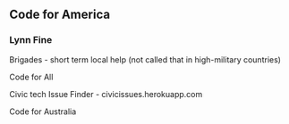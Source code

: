 ## Code for America
### Lynn Fine

Brigades - short term local help (not called that in high-military countries)

Code for All 

Civic tech Issue Finder - civicissues.herokuapp.com

Code for Australia
